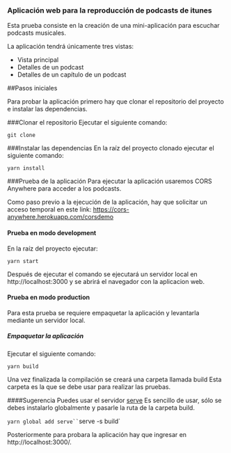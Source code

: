 ### Aplicación web para la reproducción de podcasts de itunes

Esta prueba consiste en la creación de una mini-aplicación para escuchar podcasts musicales.

La aplicación tendrá únicamente tres vistas:

- Vista principal
- Detalles de un podcast
- Detalles de un capítulo de un podcast

##Pasos iniciales

Para probar la aplicación primero hay que clonar el repositorio del proyecto e instalar las dependencias.

###Clonar el repositorio
Ejecutar el siguiente comando:

`git clone `

###Instalar las dependencias
En la raíz del proyecto clonado ejecutar el siguiente comando:

`yarn install`

###Prueba de la aplicación
Para ejecutar la aplicación usaremos CORS Anywhere para acceder a los podcasts.

Como paso previo a la ejecución de la aplicación, hay que solicitar un acceso temporal en este link:
https://cors-anywhere.herokuapp.com/corsdemo

#### Prueba en modo development

En la raíz del proyecto ejecutar:

`yarn start`

Después de ejecutar el comando se ejecutará un servidor local en http://localhost:3000 y se abrirá el navegador con la aplicacion web.

#### Prueba en modo production

Para esta prueba se requiere empaquetar la aplicación y levantarla mediante un servidor local.

##### Empaquetar la aplicación

Ejecutar el siguiente comando:

`yarn build`

Una vez finalizada la compilación se creará una carpeta llamada build
Esta carpeta es la que se debe usar para realizar las pruebas.

####Sugerencia
Puedes usar el servidor [serve](https://www.npmjs.com/package/serve "serve")
Es sencillo de usar, sólo se debes instalarlo globalmente y pasarle la ruta de la carpeta build.

` yarn global add serve``
 `serve -s build`

Posteriormente para probara la aplicación hay que ingresar en http://localhost:3000/.
